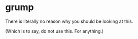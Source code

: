 # grump

There is literally no reason why you should be looking at this.

(Which is to say, do not use this. For anything.)
